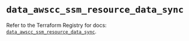 # `data_awscc_ssm_resource_data_sync`

Refer to the Terraform Registry for docs: [`data_awscc_ssm_resource_data_sync`](https://registry.terraform.io/providers/hashicorp/awscc/0.70.0/docs/data-sources/ssm_resource_data_sync).
